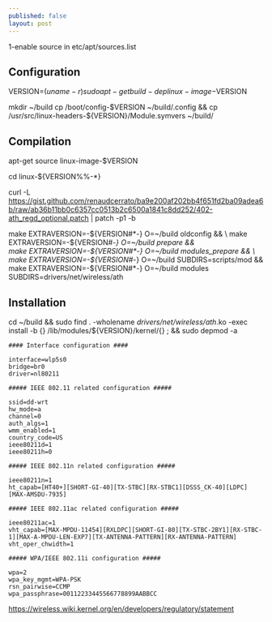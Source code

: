 ```yaml
---
published: false
layout: post
---
```


1-enable source in etc/apt/sources.list

## Configuration

VERSION=$(uname -r)
sudo apt-get build-dep linux-image-$VERSION

mkdir ~/build
cp /boot/config-$VERSION  ~/build/.config && cp /usr/src/linux-headers-${VERSION}/Module.symvers ~/build/

## Compilation

apt-get source linux-image-$VERSION

cd linux-${VERSION%%-*}

curl -L https://gist.github.com/renaudcerrato/ba9e200af202bb4f651fd2ba09adea6b/raw/ab36b11bb0c6357cc0513b2c6500a1841c8dd252/402-ath_regd_optional.patch | patch -p1 -b

make EXTRAVERSION=-${VERSION#*-} O=~/build oldconfig && \
make EXTRAVERSION=-${VERSION#*-} O=~/build prepare && \
make EXTRAVERSION=-${VERSION#*-} O=~/build modules_prepare && \
make EXTRAVERSION=-${VERSION#*-} O=~/build SUBDIRS=scripts/mod && \
make EXTRAVERSION=-${VERSION#*-} O=~/build modules SUBDIRS=drivers/net/wireless/ath

## Installation

cd ~/build && sudo find . -wholename *drivers/net/wireless/ath*.ko -exec install -b {} /lib/modules/${VERSION}/kernel/{} \; && sudo depmod -a


```shell
#### Interface configuration ####

interface=wlp5s0
bridge=br0
driver=nl80211

##### IEEE 802.11 related configuration #####

ssid=dd-wrt
hw_mode=a
channel=0
auth_algs=1
wmm_enabled=1
country_code=US
ieee80211d=1
ieee80211h=0

##### IEEE 802.11n related configuration #####

ieee80211n=1
ht_capab=[HT40+][SHORT-GI-40][TX-STBC][RX-STBC1][DSSS_CK-40][LDPC][MAX-AMSDU-7935]

##### IEEE 802.11ac related configuration #####

ieee80211ac=1
vht_capab=[MAX-MPDU-11454][RXLDPC][SHORT-GI-80][TX-STBC-2BY1][RX-STBC-1][MAX-A-MPDU-LEN-EXP7][TX-ANTENNA-PATTERN][RX-ANTENNA-PATTERN]
vht_oper_chwidth=1

##### WPA/IEEE 802.11i configuration #####

wpa=2
wpa_key_mgmt=WPA-PSK
rsn_pairwise=CCMP
wpa_passphrase=00112233445566778899AABBCC
```



https://wireless.wiki.kernel.org/en/developers/regulatory/statement



